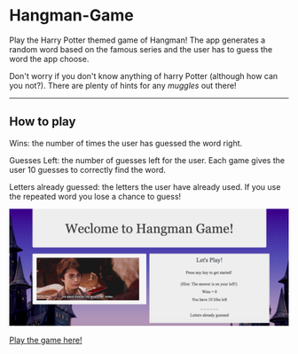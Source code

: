 # Hangman-Game


Play the Harry Potter themed game of Hangman! The app generates a random word based on the famous series and the user has to guess the word the app choose. 

Don't worry if you don't know anything of harry Potter (although how can you not?). There are plenty of hints for any *muggles* out there!

------

## How to play


Wins: the number of times the user has guessed the word right.

Guesses Left: the number of guesses left for the user. Each game gives the user 10 guesses to correctly find the word. 

Letters already guessed: the letters the user have already used. If you use the repeated word you lose a chance to guess!

![Alt text](./assets/images/hangman.jpg)

[Play the game here!](https://divyaayikkara9497.github.io/Hangman-Game/)
